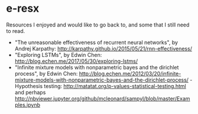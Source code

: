 # e-resx
Resources I enjoyed and would like to go back to, and some that I still need to read.


- "The unreasonable effectiveness of recurrent neural networks", by Andrej Karpathy: http://karpathy.github.io/2015/05/21/rnn-effectiveness/
- "Exploring LSTMs", by Edwin Chen: http://blog.echen.me/2017/05/30/exploring-lstms/
- "Infinite mixture models with nonparametric bayes and the dirichlet process", by Edwin Chen: http://blog.echen.me/2012/03/20/infinite-mixture-models-with-nonparametric-bayes-and-the-dirichlet-process/
-Hypothesis testing: http://matatat.org/p-values-statistical-testing.html and perhaps http://nbviewer.jupyter.org/github/mcleonard/sampyl/blob/master/Examples.ipynb
